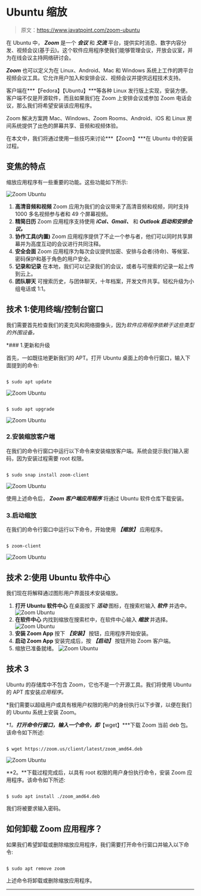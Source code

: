 # Ubuntu 缩放

> 原文：<https://www.javatpoint.com/zoom-ubuntu>

在 Ubuntu 中， ***Zoom*** 是一个 ***会议*** 和 ***交流*** 平台，提供实时消息、数字内容分发、视频会议(基于云)。这个软件应用程序使我们能够管理会议，开放会议室，并为在线会议主持网络研讨会。

***Zoom*** 也可以定义为在 Linux、Android、Mac 和 Windows 系统上工作的跨平台视频会议工具。它允许用户加入和安排会议、视频会议并提供远程技术支持。

客户端在***【Fedora】【Ubuntu】***等各种 Linux 发行版上实现，安装方便。客户端不仅是开源软件，而且如果我们在 Zoom 上安排会议或参加 Zoom 电话会议，那么我们将希望安装该应用程序。

Zoom 解决方案跨 Mac、Windows、Zoom Rooms、Android、iOS 和 Linux 房间系统提供了出色的屏幕共享、音频和视频体验。

在本文中，我们将通过使用一些技巧来讨论***【Zoom】***在 Ubuntu 中的安装过程。

## 变焦的特点

缩放应用程序有一些重要的功能。这些功能如下所示:

![Zoom Ubuntu](img/0d7edebaa6b04787cc158983dd9b627d.png)

1.  **高清音频和视频**
    Zoom 应用为我们的会议带来了高清音频和视频，同时支持 1000 多名视频参与者和 49 个屏幕视频。
2.  **精简日历**
    Zoom 应用程序支持使用 ***iCal、Gmail、*** 和 ***Outlook 启动和安排会议。***
3.  **协作工具(内置)**
    Zoom 应用程序提供了不止一个参与者，他们可以同时共享屏幕并为高度互动的会议进行共同注释。
4.  **安全会面**
    Zoom 应用程序为每次会议提供加密、安排与会者(待命)、等候室、密码保护和基于角色的用户安全。
5.  **记录和记录**
    在本地，我们可以记录我们的会议，或者与可搜索的记录一起上传到云上。
6.  **团队聊天**
    可搜索历史，与团体聊天，十年档案，开发文件共享。轻松升级为小组电话或 1:1。

## 技术 1:使用终端/控制台窗口

我们需要首先检查我们的麦克风和网络摄像头，因为*软件应用程序依赖于这些类型的外围设备。*

 *### 1.更新和升级

首先，一如既往地更新我们的 APT。打开 Ubuntu 桌面上的命令行窗口，输入下面提到的命令:

```

$ sudo apt update

```

![Zoom Ubuntu](img/3251a660b453aea0dd5ceb583fdd4a8f.png)

```

$ sudo apt upgrade

```

![Zoom Ubuntu](img/e770e7340e3ad6147ff5372eb8fcdaa6.png)

### 2.安装缩放客户端

在我们的命令行窗口中运行以下命令来安装缩放客户端。系统会提示我们输入密码，因为安装过程需要 root 权限。

```

$ sudo snap install zoom-client

```

![Zoom Ubuntu](img/686a8808349708d70111a6b93c97c83c.png)

使用上述命令后， ***Zoom 客户端应用程序*** 将通过 Ubuntu 软件仓库下载安装。

### 3.启动缩放

在我们的命令行窗口中运行以下命令，开始使用 ***【缩放】*** 应用程序。

```

$ zoom-client

```

![Zoom Ubuntu](img/0fd9f6a101b47185dac9717c4e071225.png)

## 技术 2:使用 Ubuntu 软件中心

我们现在将解释通过图形用户界面技术安装缩放。

1.  **打开 Ubuntu 软件中心**
    在桌面按下 ***活动*** 图标，在搜索栏输入 ***软件*** 并选中。
    ![Zoom Ubuntu](img/92b5c0e5068cb6d9fba5b55a2c971272.png)
2.  **在软件中心**
    内找到缩放在搜索栏中，在软件中心输入 ***缩放*** 并选择。
    ![Zoom Ubuntu](img/fc828687726601addcf95beff04903d4.png)
3.  **安装 Zoom App**
    按下 ***【安装】*** 按钮，应用程序开始安装。
4.  **启动 Zoom App**
    安装完成后，按 ***【启动】*** 按钮开始 Zoom 客户端。
5.  缩放已准备就绪。
    ![Zoom Ubuntu](img/df8b567e65d9e4747104f13b2a80f9c8.png)

## 技术 3

Ubuntu 的存储库中不包含 Zoom，它也不是一个开源工具。我们将使用 Ubuntu 的 APT 库安装*应用程序。*

 *我们需要以超级用户或具有根用户权限的用户的身份执行以下步骤，以便在我们的 Ubuntu 系统上安装 Zoom。

**1。**打开命令行窗口，输入一个命令，即***【wget】***下载 Zoom 当前 deb 包。该命令如下所述:

```

$ wget https://zoom.us/client/latest/zoom_amd64.deb

```

![Zoom Ubuntu](img/54aa723528d61ecc201b5c5d3ef36f4c.png)

**2。**下载过程完成后，以具有 root 权限的用户身份执行命令，安装 Zoom 应用程序。该命令如下所述:

```

$ sudo apt install ./zoom_amd64.deb

```

我们将被要求输入密码。

## 如何卸载 Zoom 应用程序？

如果我们希望卸载或删除缩放应用程序，我们需要打开命令行窗口并输入以下命令:

```

$ sudo apt remove zoom

```

上述命令将卸载或删除缩放应用程序。

* * ***